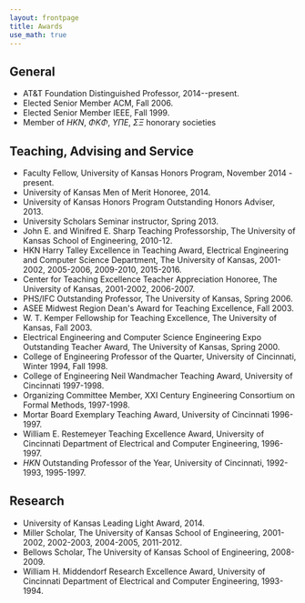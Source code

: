 ```yaml
---
layout: frontpage
title: Awards
use_math: true
---
```


## General
  * AT&T Foundation Distinguished Professor, 2014--present.
  * Elected Senior Member ACM, Fall 2006.
  * Elected Senior Member IEEE, Fall 1999.
* Member of $HKN$, $\Phi K\Phi$, $\Upsilon\Pi E$, $\Sigma\Xi$
  honorary societies

## Teaching, Advising and Service
  * Faculty Fellow, University of Kansas Honors Program, November 2014 - present.
  * University of Kansas Men of Merit Honoree, 2014.
  * University of Kansas Honors Program Outstanding Honors Adviser, 2013.
  * University Scholars Seminar instructor, Spring 2013.
  * John E. and Winifred E. Sharp Teaching Professorship, The University of Kansas School of Engineering, 2010-12.
  * HKN Harry Talley Excellence in Teaching Award, Electrical Engineering and Computer Science Department, The University of Kansas, 2001-2002, 2005-2006, 2009-2010, 2015-2016.
  * Center for Teaching Excellence Teacher Appreciation Honoree, The University of Kansas, 2001-2002, 2006-2007.
  * PHS/IFC Outstanding Professor, The University of Kansas, Spring 2006.
  * ASEE Midwest Region Dean's Award for Teaching Excellence, Fall 2003.
  * W. T. Kemper Fellowship for Teaching Excellence, The University of Kansas, Fall 2003.
  * Electrical Engineering and Computer Science Engineering Expo Outstanding Teacher Award, The University of Kansas, Spring 2000.
  * College of Engineering Professor of the Quarter, University of Cincinnati, Winter 1994, Fall 1998.
  * College of Engineering Neil Wandmacher Teaching Award, University of Cincinnati 1997-1998.
  * Organizing Committee Member, XXI Century Engineering Consortium on Formal Methods, 1997-1998.
  * Mortar Board Exemplary Teaching Award, University of Cincinnati 1996-1997.
  * William E. Restemeyer Teaching Excellence Award, University of Cincinnati Department of Electrical and Computer Engineering, 1996-1997.
  * $HKN$ Outstanding Professor of the Year, University of Cincinnati, 1992-1993, 1995-1997.

## Research  
  * University of Kansas Leading Light Award, 2014.
  * Miller Scholar, The University of Kansas School of Engineering, 2001-2002, 2002-2003, 2004-2005, 2011-2012.
  * Bellows Scholar, The University of Kansas School of Engineering, 2008-2009.
  * William H. Middendorf Research Excellence Award, University of Cincinnati Department of Electrical and Computer Engineering, 1993-1994.
